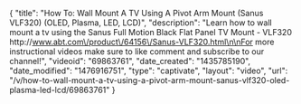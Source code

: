 {
    "title": "How To: Wall Mount A TV Using A Pivot Arm Mount (Sanus VLF320) (OLED, Plasma, LED, LCD)",
    "description": "Learn how to wall mount a tv using the Sanus Full Motion Black Flat Panel TV Mount - VLF320 http:\/\/www.abt.com\/product\/64156\/Sanus-VLF320.html\n\nFor more instructional videos make sure to like comment and subscribe to our channel!",
    "videoid": "69863761",
    "date_created": "1435785190",
    "date_modified": "1476916751",
    "type": "captivate",
    "layout": "video",
    "url": "\/v\/how-to-wall-mount-a-tv-using-a-pivot-arm-mount-sanus-vlf320-oled-plasma-led-lcd\/69863761"
}
